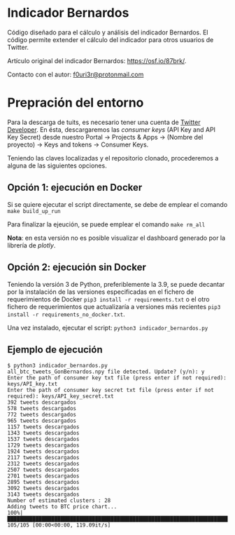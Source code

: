 # Indicador Bernardos
Código diseñado para el cálculo y análisis del indicador Bernardos. El código permite extender el cálculo del indicador para otros usuarios de Twitter.


Artículo original del indicador Bernardos: https://osf.io/87brk/. 

Contacto con el autor: f0uri3r@protonmail.com


# Prepración del entorno
Para la descarga de tuits, es necesario tener una cuenta de [Twitter Developer](https://developer.twitter.com). En ésta, descargaremos las *consumer keys* (API Key and API Key Secret) desde nuestro Portal -> Projects & Apps -> (Nombre del proyecto) -> Keys and tokens -> Consumer Keys.

Teniendo las claves localizadas y el repositorio clonado, procederemos a alguna de las siguientes opciones.


## Opción 1: ejecución en Docker
Si se quiere ejecutar el script directamente, se debe de emplear el comando `make build_up_run`

Para finalizar la ejeución, se puede emplear el comando `make rm_all`

**Nota**: en esta versión no es posible visualizar el dashboard generado por la librería de *plotly*.


## Opción 2: ejecución sin Docker
Teniendo la versión 3 de Python, preferiblemente la 3.9, se puede decantar por la instalación de las versiones especificadas en el fichero de requerimientos de Docker `pip3 install -r requirements.txt` o el otro fichero de requerimientos que actualizaría a versiones más recientes `pip3 install -r requirements_no_docker.txt`.

Una vez instalado, ejecutar el script: `python3 indicador_bernardos.py`


## Ejemplo de ejecución
```
$ python3 indicador_bernardos.py 
all_btc_tweets_GonBernardos.npy file detected. Update? (y/n): y
Enter the path of consumer key txt file (press enter if not required): keys/API_key.txt
Enter the path of consumer key secret txt file (press enter if not required): keys/API_key_secret.txt
392 tweets descargados
578 tweets descargados
772 tweets descargados
965 tweets descargados
1157 tweets descargados
1343 tweets descargados
1537 tweets descargados
1729 tweets descargados
1924 tweets descargados
2117 tweets descargados
2312 tweets descargados
2507 tweets descargados
2701 tweets descargados
2895 tweets descargados
3092 tweets descargados
3143 tweets descargados
Number of estimated clusters : 28
Adding tweets to BTC price chart...
100%|██████████████████████████████████████████████████████████████████████████████████████████████████████████████████████████| 105/105 [00:00<00:00, 119.09it/s]
```
